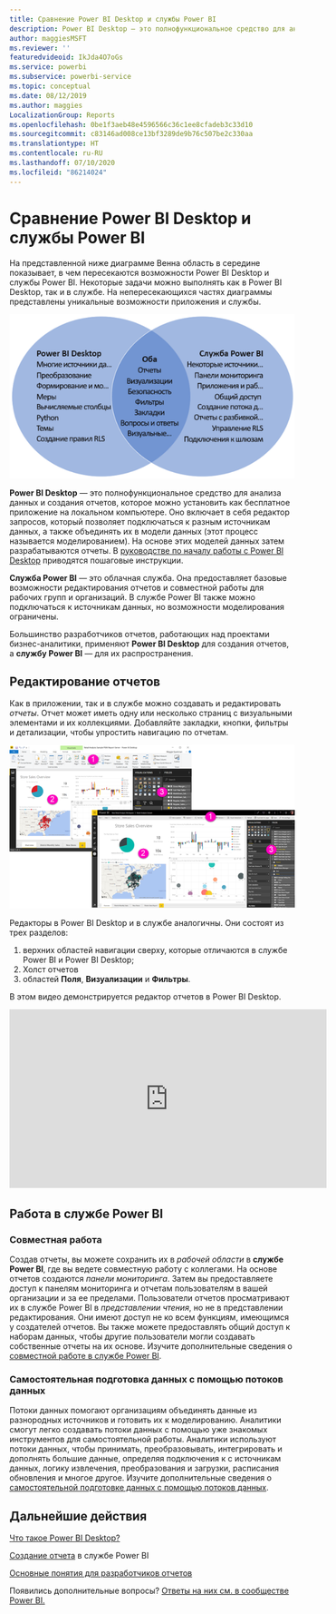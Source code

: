 ```yaml
---
title: Сравнение Power BI Desktop и службы Power BI
description: Power BI Desktop — это полнофункциональное средство для анализа данных и создания отчетов. Служба Power BI — это облачная веб-служба, предоставляющая базовые возможности редактирования отчетов и совместной работы для небольших групп и крупных компаний.
author: maggiesMSFT
ms.reviewer: ''
featuredvideoid: IkJda4O7oGs
ms.service: powerbi
ms.subservice: powerbi-service
ms.topic: conceptual
ms.date: 08/12/2019
ms.author: maggies
LocalizationGroup: Reports
ms.openlocfilehash: 0be1f3aeb48e4596566c36c1ee8cfadeb3c33d10
ms.sourcegitcommit: c83146ad008ce13bf3289de9b76c507be2c330aa
ms.translationtype: HT
ms.contentlocale: ru-RU
ms.lasthandoff: 07/10/2020
ms.locfileid: "86214024"
---
```

# <a name="comparing-power-bi-desktop-and-the-power-bi-service"></a>Сравнение Power BI Desktop и службы Power BI

На представленной ниже диаграмме Венна область в середине показывает, в чем пересекаются возможности Power BI Desktop и службы Power BI. Некоторые задачи можно выполнять как в Power BI Desktop, так и в службе. На непересекающихся частях диаграммы представлены уникальные возможности приложения и службы.  

![Диаграмма Венна, показывающая связь между Power BI Desktop и службой Power BI.](media/service-service-vs-desktop/power-bi-venn-desktop-service.png)

**Power BI Desktop** — это полнофункциональное средство для анализа данных и создания отчетов, которое можно установить как бесплатное приложение на локальном компьютере. Оно включает в себя редактор запросов, который позволяет подключаться к разным источникам данных, а также объединять их в модели данных (этот процесс называется моделированием). На основе этих моделей данных затем разрабатываются отчеты. В [руководстве по началу работы с Power BI Desktop](desktop-getting-started.md) приводятся пошаговые инструкции.

**Служба Power BI** — это облачная служба. Она предоставляет базовые возможности редактирования отчетов и совместной работы для рабочих групп и организаций. В службе Power BI также можно подключаться к источникам данных, но возможности моделирования ограничены. 

Большинство разработчиков отчетов, работающих над проектами бизнес-аналитики, применяют **Power BI Desktop** для создания отчетов, а **службу Power BI** — для их распространения.

## <a name="report-editing"></a>Редактирование отчетов

Как в приложении, так и в службе можно создавать и редактировать *отчеты*. Отчет может иметь одну или несколько страниц с визуальными элементами и их коллекциями. Добавляйте закладки, кнопки, фильтры и детализации, чтобы упростить навигацию по отчетам.

![Снимки экрана: Power BI Desktop и службы Power BI с пронумерованными разделами](media/service-service-vs-desktop/power-bi-editing-desktop-service.png)

Редакторы в Power BI Desktop и в службе аналогичны. Они состоят из трех разделов:  

1. верхних областей навигации сверху, которые отличаются в службе Power BI и Power BI Desktop;    
2. Холст отчетов     
3. областей **Поля**, **Визуализации** и **Фильтры**.

В этом видео демонстрируется редактор отчетов в Power BI Desktop. 

<iframe width="560" height="315" src="https://www.youtube.com/embed/IkJda4O7oGs" frameborder="0" allowfullscreen></iframe>

## <a name="working-in-the-power-bi-service"></a>Работа в службе Power BI

### <a name="collaborating"></a>Совместная работа


Создав отчеты, вы можете сохранить их в *рабочей области* в **службе Power BI**, где вы ведете совместную работу с коллегами. На основе отчетов создаются *панели мониторинга*. Затем вы предоставляете доступ к панелям мониторинга и отчетам пользователям в вашей организации и за ее пределами. Пользователи отчетов просматривают их в службе Power BI в *представлении чтения*, но не в представлении редактирования. Они имеют доступ не ко всем функциям, имеющимся у создателей отчетов.  Вы также можете предоставлять общий доступ к наборам данных, чтобы другие пользователи могли создавать собственные отчеты на их основе. Изучите дополнительные сведения о [совместной работе в службе Power BI](../collaborate-share/service-new-workspaces.md).

### <a name="self-service-data-prep-with-dataflows"></a>Самостоятельная подготовка данных с помощью потоков данных

Потоки данных помогают организациям объединять данные из разнородных источников и готовить их к моделированию. Аналитики смогут легко создавать потоки данных с помощью уже знакомых инструментов для самостоятельной работы. Аналитики используют потоки данных, чтобы принимать, преобразовывать, интегрировать и дополнять большие данные, определяя подключения к с источникам данных, логику извлечения, преобразования и загрузки, расписания обновления и многое другое. Изучите дополнительные сведения о [самостоятельной подготовке данных с помощью потоков данных](../transform-model/service-dataflows-overview.md).

## <a name="next-steps"></a>Дальнейшие действия

[Что такое Power BI Desktop?](desktop-what-is-desktop.md)

[Создание отчета](../create-reports/service-report-create-new.md) в службе Power BI

[Основные понятия для разработчиков отчетов](service-basic-concepts.md)

Появились дополнительные вопросы? [Ответы на них см. в сообществе Power BI.](https://community.powerbi.com/)
